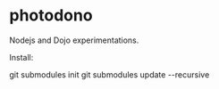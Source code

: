 photodono
==============

Nodejs and Dojo experimentations.

Install:

git submodules init
git submodules update --recursive



